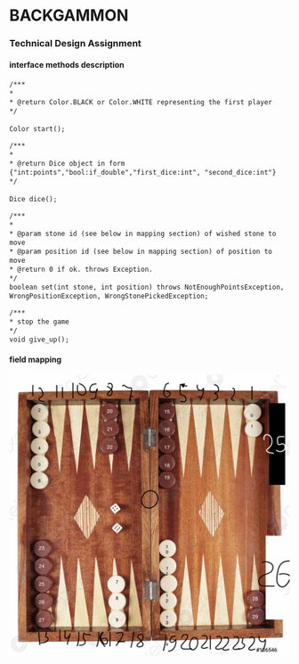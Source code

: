 # BACKGAMMON
### Technical Design Assignment

#### interface methods description

```
/***
*
* @return Color.BLACK or Color.WHITE representing the first player
*/
  
Color start();
```

```
/***
*
* @return Dice object in form {"int:points","bool:if_double","first_dice:int", "second_dice:int"}
*/

Dice dice();
```

```
/***
*
* @param stone id (see below in mapping section) of wished stone to move
* @param position id (see below in mapping section) of position to move
* @return 0 if ok. throws Exception.
*/
boolean set(int stone, int position) throws NotEnoughPointsException, WrongPositionException, WrongStonePickedException;

```

```
/***
* stop the game
*/
void give_up();
```

#### field mapping

![visualisation](static/backgammon-106546.jpeg)


